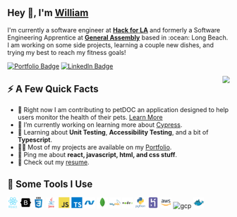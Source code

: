 <h2>Hey 👋, I'm <a href="https://wkategianes.github.io/">William</a></h2>
<p>I'm currently a software engineer at <strong><a href="https://www.hackforla.org/">Hack for LA</a></strong> and formerly a Software Engineering Apprentice at <strong><a href="https://generalassemb.ly/">General Assembly</a></strong> based in :ocean: Long Beach. I am working on some side projects, learning a couple new dishes, and trying my best to reach my fitness goals!</p>

<p>

[![Portfolio Badge](https://img.shields.io/badge/-Portfolio-red?style=flat&logo=Github&logoColor=white)](https://wkategianes.github.io/)
[![LinkedIn Badge](https://img.shields.io/badge/-@wKategianes-blue?style=flat&logo=Linkedin&logoColor=white)](https://www.linkedin.com/in/wkategianes/)

</a></p>

<img align="right" src="https://media1.giphy.com/media/13HgwGsXF0aiGY/giphy.gif" />
<h2>⚡️ A Few Quick Facts</h2>
<ul>
<li>🐶 Right now I am contributing to petDOC an application designed to help users monitor the health of their pets. <a href="https://github.com/guantanamobosch/pawsitively_fit">Learn More</a></li>
<li>🔭 I’m currently working on learning more about <a href="https://docs.cypress.io/guides/overview/why-cypress">Cypress</a>.</li>
<li>🧐 Learning about <strong>Unit Testing</strong>, <strong>Accessibility Testing</strong>, and a bit of <strong>Typescript</strong>.</li>
<li>👨‍💻 Most of my projects are available on my <a href="https://wkategianes.github.io/">Portfolio</a>.</li>
<li>💬 Ping me about <strong>react, javascript, html, and css stuff</strong>.</li>
<li>📙 Check out my <a href="https://wkategianes.github.io/pdf/William_Kategianes_Jr_Resume.pdf">resume</a>.</li>
</ul>

<h2>🚀 Some Tools I Use</h2>
<p align="left">
<img src="https://raw.githubusercontent.com/devicons/devicon/master/icons/react/react-original-wordmark.svg" alt="react" width="25" height="25" />
<img src="https://raw.githubusercontent.com/devicons/devicon/master/icons/bootstrap/bootstrap-plain.svg" alt="bootstrap" width="25" height="25" />
<img src="https://raw.githubusercontent.com/devicons/devicon/master/icons/css3/css3-original-wordmark.svg" alt="css3" width="25" height="25" />
<img src="https://raw.githubusercontent.com/devicons/devicon/master/icons/java/java-original-wordmark.svg" alt="java" width="25" height="25" />
<img src="https://raw.githubusercontent.com/devicons/devicon/master/icons/javascript/javascript-original.svg" alt="javascript" width="25" height="25" />
<img src="https://raw.githubusercontent.com/devicons/devicon/master/icons/typescript/typescript-original.svg" alt="typescript" width="25" height="25" />
<img src="https://raw.githubusercontent.com/devicons/devicon/master/icons/dot-net/dot-net-original.svg" alt=".NET" width="25" height="25" />
<img src="https://raw.githubusercontent.com/devicons/devicon/master/icons/mongodb/mongodb-original.svg" alt="mongodb" width="25" height="25" />
<img src="https://raw.githubusercontent.com/devicons/devicon/master/icons/mysql/mysql-original-wordmark.svg" alt="mysql" width="25" height="25" />
<img src="https://raw.githubusercontent.com/devicons/devicon/master/icons/nodejs/nodejs-original-wordmark.svg" alt="nodejs" width="25" height="25" />
<img src="https://raw.githubusercontent.com/devicons/devicon/master/icons/python/python-original-wordmark.svg" alt="python" width="25" height="25" />
<img src="https://raw.githubusercontent.com/devicons/devicon/master/icons/heroku/heroku-plain.svg" alt="heroku" width="25" height="25" />
<img src="https://raw.githubusercontent.com/github/explore/80688e429a7d4ef2fca1e82350fe8e3517d3494d/topics/aws/aws.png" alt="aws" width="25" height="25" />
<img src="https://www.vectorlogo.zone/logos/google_cloud/google_cloud-icon.svg" alt="gcp" width="25" height="25" />
<img src="https://raw.githubusercontent.com/devicons/devicon/master/icons/docker/docker-original.svg" alt="Docker" width="25" height="25" />
</p>
